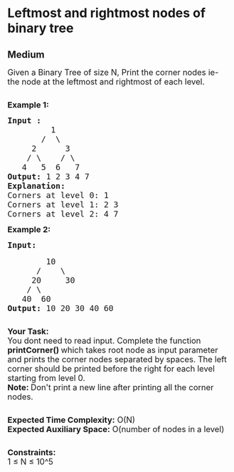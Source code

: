 # Leftmost and rightmost nodes of binary tree
## Medium
<div class="problems_problem_content__Xm_eO"><p><span style="font-size:18px">Given a Binary Tree of size N, Print the corner nodes ie- the node at the leftmost and rightmost of each level.</span></p>

<p><br>
<strong><span style="font-size:18px">Example 1:</span></strong></p>

<pre><span style="font-size:18px"><strong>Input :</strong>
         1
       /  \
     2      3
    / \    / \
   4   5  6   7    </span>
<span style="font-size:18px"><strong>Output:</strong> 1 2 3 4 7</span>
<span style="font-size:18px"><strong>Explanation:</strong>
Corners at level 0: 1
Corners at level 1: 2 3
Corners at level 2: 4 7</span>
</pre>

<p><span style="font-size:18px"><strong>Example 2:</strong></span></p>

<pre><span style="font-size:18px"><strong>Input:</strong></span>

<span style="font-size:18px">        10
      /    \
     20     30
    / \  
   40  60</span>
<span style="font-size:18px"><strong>Output: </strong>10 20 30 40 60</span></pre>

<p><br>
<span style="font-size:18px"><strong>Your Task: &nbsp;</strong><br>
You dont need to read input. Complete the function <strong>printCorner() </strong>which takes root node as input parameter and prints the corner nodes separated by spaces. The left corner should be printed before the right for each level starting from level 0.<br>
<strong>Note: </strong>Don't print a new line after printing all the corner nodes.</span></p>

<p><br>
<span style="font-size:18px"><strong>Expected Time Complexity:</strong> O(N)<br>
<strong>Expected Auxiliary Space:</strong> O(number of nodes in a level)</span></p>

<p><br>
<span style="font-size:18px"><strong>Constraints:</strong><br>
1 ≤ N ≤ 10^5</span></p>
</div>